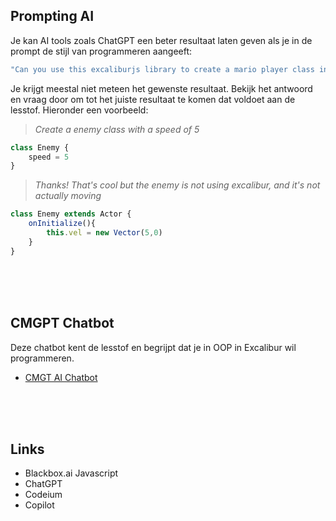 ## Prompting AI

Je kan AI tools zoals ChatGPT een beter resultaat laten geven als je in de prompt de stijl van programmeren aangeeft:

```js
"Can you use this excaliburjs library to create a mario player class in OOP style in javascript? https://github.com/excaliburjs/Excalibur. You can use import { Actor } from "excalibur" to import the right classes from the library."
```

Je krijgt meestal niet meteen het gewenste resultaat. Bekijk het antwoord en vraag door om tot het juiste resultaat te komen dat voldoet aan de lesstof. Hieronder een voorbeeld:

> *Create a enemy class with a speed of 5*
```js
class Enemy {
    speed = 5
}
```
> *Thanks! That's cool but the enemy is not using excalibur, and it's not actually moving*

```js
class Enemy extends Actor {
    onInitialize(){
        this.vel = new Vector(5,0)
    }
}
```

<br><br><br>

## CMGPT Chatbot

Deze chatbot kent de lesstof en begrijpt dat je in OOP in Excalibur wil programmeren.

- [CMGT AI Chatbot](https://ai-assistent-mu.vercel.app)

<br><br><br>

## Links

- Blackbox.ai Javascript
- ChatGPT
- Codeium
- Copilot